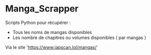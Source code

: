 # Manga_Scrapper
Scripts Python pour récupérer :
- Tous les noms de mangas disponibles
- Les nombre de chapitres ou volumes disponibles ( par mangas )

Via le site 'https://www.japscan.lol/mangas/'
